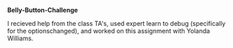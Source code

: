 **Belly-Button-Challenge**

I recieved help from the class TA's, used expert learn to debug (specifically for the optionschanged), and worked on this assignment with Yolanda Williams. 
